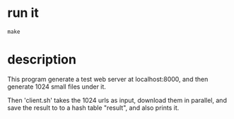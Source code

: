 # run it
```
make
```

# description
This program generate a test web server at localhost:8000, and then generate 1024 small files under it.

Then 'client.sh' takes the 1024 urls as input, download them in parallel, and save the result to to a hash table "result", and also prints it.

